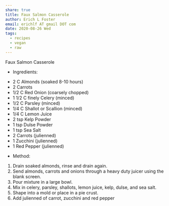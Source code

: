 ```yaml
---
share: true
title: Faux Salmon Casserole
author: Erich L Foster
email: erichlf AT gmail DOT com
date: 2020-08-26 Wed
tags:
  - recipes
  - vegan
  - raw
---
```

Faux Salmon Casserole
* Ingredients:
- 2 C Almonds (soaked 8-10 hours)
- 2 Carrots
- 1/2 C Red Onion (coarsely chopped)
- 1 1/2 C finely Celery (minced)
- 1/2 C Parsley (minced)
- 1/4 C Shallot or Scallion (minced)
- 1/4 C Lemon Juice
- 2 tsp Kelp Powder
- 1 tsp Dulse Powder
- 1 tsp Sea Salt
- 2 Carrots (julienned)
- 1 Zucchini (julienned)
- 1 Red Pepper (julienned)

* Method:
1. Drain soaked almonds, rinse and drain again.
2. Send almonds, carrots and onions through a heavy duty juicer using the blank screen.
3. Pour mixture in a large bowl.
4. Mix in celery, parsley, shallots, lemon juice, kelp, dulse, and sea salt.
5. Shape into a mold or place in a pie crust.
6. Add julienned of carrot, zucchini and red pepper
